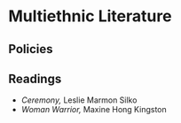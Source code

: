 # Multiethnic Literature

## Policies

## Readings
- *Ceremony,* Leslie Marmon Silko
- *Woman Warrior,* Maxine Hong Kingston



